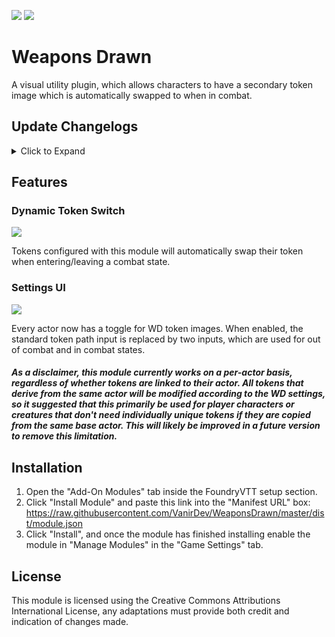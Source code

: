 ![](https://img.shields.io/badge/Foundry-v0.7.9-blue) ![](https://img.shields.io/badge/D&D5e-v1.2.2-blue)

# Weapons Drawn

A visual utility plugin, which allows characters to have a secondary token image which is automatically swapped to when in combat.

## Update Changelogs

<details>
  <summary>Click to Expand</summary>
  
  ### Release 0.1
  
  * Initial release, allowing for per-actor configuration of tokens, with a per-actor toggle for WD tokens.
</details>

## Features

### Dynamic Token Switch

![](https://github.com/VanirDev/WeaponsDrawn/blob/main/assets/WeaponsDrawn.gif)

Tokens configured with this module will automatically swap their token when entering/leaving a combat state.

### Settings UI

![](https://github.com/VanirDev/WeaponsDrawn/blob/main/assets/SettingsUI.png)

Every actor now has a toggle for WD token images. When enabled, the standard token path input is replaced by two inputs, which are used for out of combat and in combat states.

##### As a disclaimer, this module currently works on a per-actor basis, regardless of whether tokens are linked to their actor. All tokens that derive from the same actor will be modified according to the WD settings, so it suggested that this primarily be used for player characters or creatures that don't need individually unique tokens if they are copied from the same base actor. This will likely be improved in a future version to remove this limitation.

## Installation

1. Open the "Add-On Modules" tab inside the FoundryVTT setup section.
2. Click "Install Module" and paste this link into the "Manifest URL" box: https://raw.githubusercontent.com/VanirDev/WeaponsDrawn/master/dist/module.json
3. Click "Install", and once the module has finished installing enable the module in "Manage Modules" in the "Game Settings" tab.

## License

This module is licensed using the Creative Commons Attributions International License, any adaptations must provide both credit and indication of changes made.

